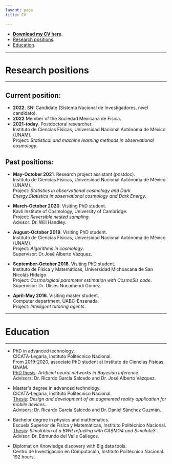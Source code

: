 ```yaml
---
layout: page
title: CV

---
```


- [**Download my CV here**](https://www.dropbox.com/s/o1vxmjvus3y4ewj/CV_eng.pdf?dl=0).
- [Research positions](#research-positions).
- [Education](#education).

-----------------------------------------------------------



# Research positions 
---

## Current position:
- **2022**. SNI Candidate (Sistema Nacional de Investigadores, nivel candidato).
- **2022** Member of the Sociedad Mexicana de Física.
- **2021-today**. Postdoctoral researcher.<br>
  Instituto de Ciencias Físicas, Universidad Nacional Autónoma de México (UNAM). <br>
  Project: *Statistical and machine learning methods in observational cosmology*.

## Past positions:
- **May-October 2021**. Research project assistant (postdoc). <br>
  Instituto de Ciencias Físicas, Universidad Nacional Autónoma de México (UNAM). <br> 
  Project: *Statistics in observational cosmology and Dark Energy.Statistics in observational cosmology and Dark Energy*.
  
- **March-October 2020**. Visiting PhD student. <br>
  Kavli Institute of Cosmology, University of Cambridge.<br> 
  Project: *Reversible nested sampling*.<br>
  Advisor: Dr. Will Handley.

- **August-October 2019**. Visiting PhD student. <br> 
  Instituto de Ciencias Físicas, Universidad Nacional Autónoma de México (UNAM). <br> 
  Project: *Algorithms in cosmology*. 
  <br>Supervisor: Dr.José Alberto Vázquez.

- **September-October 2018**. Visiting PhD student. <br> 
  Instituto de Física y Matemáticas, Universidad Michoacana de San Nicolás Hidalgo. <br> 
  Project: *Cosmological parameter estimation with CosmoSis code*. <br> 
  Supervisor: Dr. Ulises Nucamendi Gómez.

- **April-May 2016**. Visiting master student. <br> 
  Computer department, UABC-Ensenada. <br> 
  Project: *Intelligent tutoring agents*.


---
# Education

---

- PhD in advanced technology.<br> 
  CICATA-Legaria, Instituto Politécnico Nacional.<br> 
  From 2019-2020, associate PhD student at Instituto de Ciencias Físicas, UNAM. <br>
  <a href="https://www.academia.edu/49505808/Artificial_neural_networks_in_Bayesian_inference">PhD thesis</a>: *Artificial neural networks in Bayesian Inference*. <br>
  Advisors: Dr. Ricardo García Salcedo and Dr. José Alberto Vázquez.

- Master's degree in advanced technology.<br>
 CICATA-Legaria, Instituto Politécnico Nacional. <br>
 <a href="https://www.academia.edu/35480448/Dise%C3%B1o_y_desarrollo_de_una_aplicaci%C3%B3n_para_dispositivos_m%C3%B3viles_de_realidad_aumentada">Thesis</a>: *Design and development of an augmented reality application for mobile devices.*. <br>
 Advisors: Dr. Ricardo García Salcedo and Dr. Daniel Sánchez Guzmán. .

- Bachelor degree in physics and mathematics. <br>
  Escuela Superior de Física y Matemáticas, Instituto Politécnico Nacional. <br>
 <a href="https://www.academia.edu/35480399/Seguimiento_operacional_de_una_recarga_de_combustible_de_un_reactor_BWR_con_SIMULATE_3">Thesis</a>: *Simulation of a BWR refueling with CASMO4 and Simulate3.*. <br>
  Advisor: Dr. Edmundo del Valle Gallegos. 

- Diplomat on Knowledge discovery with Big data tools. <br>
  Centro de Investigación en Computación, Instituto Politécnico Nacional. <br>
  192 hours.


